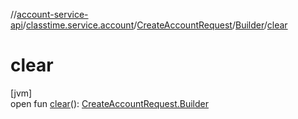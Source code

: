 //[account-service-api](../../../../index.md)/[classtime.service.account](../../index.md)/[CreateAccountRequest](../index.md)/[Builder](index.md)/[clear](clear.md)

# clear

[jvm]\
open fun [clear](clear.md)(): [CreateAccountRequest.Builder](index.md)
